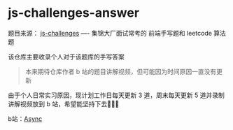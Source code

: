 # js-challenges-answer

题目来源： [js-challenges](https://github.com/Sunny-117/js-challenges) —- 集锦大厂面试常考的 前端手写题和 leetcode 算法题

该仓库主要收录个人对于该题库的手写答案

> 本来期待仓库作者 b 站的题目讲解视频，但可能因为时间原因一直没有更新

由于个人日常实习原因，现计划工作日每天更新 3 道，周末每天更新 5 道并录制讲解视频放到 b 站，希望能坚持下去🙈🙈🙈

b站：[Async](https://space.bilibili.com/18125345)
